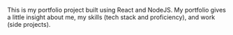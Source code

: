 This is my portfolio project built using React and NodeJS. My portfolio gives a little insight about me, my skills (tech stack and proficiency), and work (side projects).
